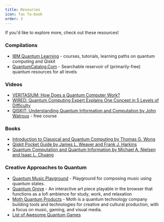 ```yaml
---
title: Resources
icon: fas fa-book
order: 3
---
```


If you'd like to explore more, check out these resources!


### Compilations

- [IBM Quantum Learning](https://learning.quantum.ibm.com/) - courses, tutorials, learning paths on quantum computing and Qiskit
- [QuantumCatalog.Com](http://quantumcatalog.com) - Searchable reservoir of (primarily-free) quantum resources for all levels



### Videos
- [VERITASIUM: How Does a Quantum Computer Work?](https://www.youtube.com/watch?v=g_IaVepNDT4&ab_channel=Veritasium)
- [WIRED: Quantum Computing Expert Explains One Concept in 5 Levels of Difficulty](https://www.youtube.com/watch?v=OWJCfOvochA&t=3s&ab_channel=WIRED)
- [QISKIT: Understanding Quantum Information and Computation by John Watrous](https://www.youtube.com/playlist?list=PLOFEBzvs-VvqKKMXX4vbi4EB1uaErFMSO) - free course 



### Books
- [Introduction to Classical and Quantum Computing by Thomas G. Wong](http://www.thomaswong.net/introduction-to-classical-and-quantum-computing-1e3p.pdf)
- [Qiskit Pocket Guide by James L. Weaver and Frank J. Harkins](https://www.amazon.com/Qiskit-Pocket-Guide-Quantum-Development/dp/1098112474/)
- [Quantum Computation and Quantum Information by Michael A. Nielsen and Isaac L. Chuang](https://www.goodreads.com/book/show/153910.Quantum_Computation_and_Quantum_Information)


### Creative Approaches to Quantum
- [Quantum Music Playground](https://github.com/JavaFXpert/quantum-music-playground) - Playground for composing music using quantum states.
- [Quantum Grove](https://quantum-kittens.itch.io/quantum-grove) - An interactive art piece playable in the browser that functions as a lofi ambience for study, work, and relaxation
- [Moth Quantum Products](https://mothquantum.com/products) - Moth is a quantum technology company building tools and technologies for creative and cultural production, with a focus on music, gaming, and visual media.
- [List of Awesome Quantum Games](https://github.com/HuangJunye/Awesome-Quantum-Games?tab=readme-ov-file)

